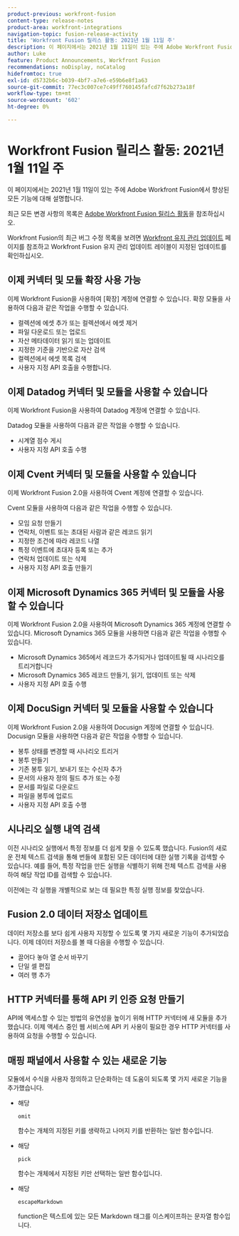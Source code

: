 ```yaml
---
product-previous: workfront-fusion
content-type: release-notes
product-area: workfront-integrations
navigation-topic: fusion-release-activity
title: 'Workfront Fusion 릴리스 활동: 2021년 1월 11일 주'
description: 이 페이지에서는 2021년 1월 11일이 있는 주에 Adobe Workfront Fusion에서 향상된 모든 기능에 대해 설명합니다.
author: Luke
feature: Product Announcements, Workfront Fusion
recommendations: noDisplay, noCatalog
hidefromtoc: true
exl-id: d5732b6c-b039-4bf7-a7e6-e59b6e8f1a63
source-git-commit: 77ec3c007ce7c49ff760145fafcd7f62b273a18f
workflow-type: tm+mt
source-wordcount: '602'
ht-degree: 0%

---
```


# Workfront Fusion 릴리스 활동: 2021년 1월 11일 주

이 페이지에서는 2021년 1월 11일이 있는 주에 Adobe Workfront Fusion에서 향상된 모든 기능에 대해 설명합니다.

최근 모든 변경 사항의 목록은 [Adobe Workfront Fusion 릴리스 활동](/help/workfront-fusion/fusion-product-releases/fusion-release-activity.md)을 참조하십시오.

Workfront Fusion의 최근 버그 수정 목록을 보려면 [Workfront 유지 관리 업데이트](https://experienceleague.adobe.com/docs/workfront-known-issues/releases/current-updates.html) 페이지를 참조하고 Workfront Fusion 유지 관리 업데이트 레이블이 지정된 업데이트를 확인하십시오.

## 이제 커넥터 및 모듈 확장 사용 가능

이제 Workfront Fusion을 사용하여 [확장] 계정에 연결할 수 있습니다. 확장 모듈을 사용하여 다음과 같은 작업을 수행할 수 있습니다.

* 컬렉션에 에셋 추가 또는 컬렉션에서 에셋 제거
* 파일 다운로드 또는 업로드
* 자산 메타데이터 읽기 또는 업데이트
* 지정한 기준을 기반으로 자산 검색
* 컬렉션에서 에셋 목록 검색
* 사용자 지정 API 호출을 수행합니다.

## 이제 Datadog 커넥터 및 모듈을 사용할 수 있습니다

이제 Workfront Fusion을 사용하여 Datadog 계정에 연결할 수 있습니다.

Datadog 모듈을 사용하여 다음과 같은 작업을 수행할 수 있습니다.

* 시계열 점수 게시
* 사용자 지정 API 호출 수행

## 이제 Cvent 커넥터 및 모듈을 사용할 수 있습니다

이제 Workfront Fusion 2.0을 사용하여 Cvent 계정에 연결할 수 있습니다.

Cvent 모듈을 사용하여 다음과 같은 작업을 수행할 수 있습니다.

* 모임 요청 만들기
* 연락처, 이벤트 또는 초대된 사람과 같은 레코드 읽기
* 지정한 조건에 따라 레코드 나열
* 특정 이벤트에 초대자 등록 또는 추가
* 연락처 업데이트 또는 삭제
* 사용자 지정 API 호출 만들기


## 이제 Microsoft Dynamics 365 커넥터 및 모듈을 사용할 수 있습니다

이제 Workfront Fusion 2.0을 사용하여 Microsoft Dynamics 365 계정에 연결할 수 있습니다. Microsoft Dynamics 365 모듈을 사용하면 다음과 같은 작업을 수행할 수 있습니다.

* Microsoft Dynamics 365에서 레코드가 추가되거나 업데이트될 때 시나리오를 트리거합니다
* Microsoft Dynamics 365 레코드 만들기, 읽기, 업데이트 또는 삭제
* 사용자 지정 API 호출 수행

## 이제 DocuSign 커넥터 및 모듈을 사용할 수 있습니다

이제 Workfront Fusion 2.0을 사용하여 Docusign 계정에 연결할 수 있습니다. Docusign 모듈을 사용하면 다음과 같은 작업을 수행할 수 있습니다.

* 봉투 상태를 변경할 때 시나리오 트리거
* 봉투 만들기
* 기존 봉투 읽기, 보내기 또는 수신자 추가
* 문서의 사용자 정의 필드 추가 또는 수정
* 문서를 파일로 다운로드
* 파일을 봉투에 업로드
* 사용자 지정 API 호출 수행

## 시나리오 실행 내역 검색

이전 시나리오 실행에서 특정 정보를 더 쉽게 찾을 수 있도록 했습니다. Fusion의 새로운 전체 텍스트 검색을 통해 번들에 포함된 모든 데이터에 대한 실행 기록을 검색할 수 있습니다. 예를 들어, 특정 작업을 만든 실행을 식별하기 위해 전체 텍스트 검색을 사용하여 해당 작업 ID를 검색할 수 있습니다.

이전에는 각 실행을 개별적으로 보는 데 필요한 특정 실행 정보를 찾았습니다.

## Fusion 2.0 데이터 저장소 업데이트

데이터 저장소를 보다 쉽게 사용자 지정할 수 있도록 몇 가지 새로운 기능이 추가되었습니다. 이제 데이터 저장소를 볼 때 다음을 수행할 수 있습니다.

* 끌어다 놓아 열 순서 바꾸기
* 단일 셀 편집
* 여러 행 추가


## HTTP 커넥터를 통해 API 키 인증 요청 만들기

API에 액세스할 수 있는 방법의 유연성을 높이기 위해 HTTP 커넥터에 새 모듈을 추가했습니다. 이제 액세스 중인 웹 서비스에 API 키 사용이 필요한 경우 HTTP 커넥터를 사용하여 요청을 수행할 수 있습니다.

## 매핑 패널에서 사용할 수 있는 새로운 기능

모듈에서 수식을 사용자 정의하고 단순화하는 데 도움이 되도록 몇 가지 새로운 기능을 추가했습니다.

* 해당

  ```
  omit
  ```

  함수는 개체의 지정된 키를 생략하고 나머지 키를 반환하는 일반 함수입니다.
* 해당

  ```
  pick
  ```

  함수는 개체에서 지정된 키만 선택하는 일반 함수입니다.
* 해당

  ```
  escapeMarkdown
  ```

  function은 텍스트에 있는 모든 Markdown 태그를 이스케이프하는 문자열 함수입니다.
